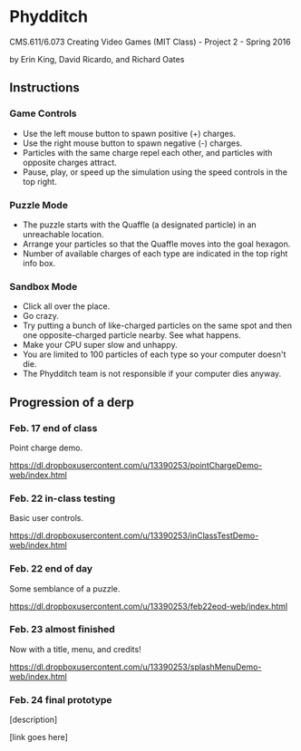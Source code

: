 # Phydditch
CMS.611/6.073 Creating Video Games (MIT Class) - Project 2 - Spring 2016

by Erin King, David Ricardo, and Richard Oates

## Instructions
### Game Controls
- Use the left mouse button to spawn positive (+) charges.
- Use the right mouse button to spawn negative (-) charges.
- Particles with the same charge repel each other, and particles with opposite charges attract.
- Pause, play, or speed up the simulation using the speed controls in the top right.

### Puzzle Mode
- The puzzle starts with the Quaffle (a designated particle) in an unreachable location.
- Arrange your particles so that the Quaffle moves into the goal hexagon.
- Number of available charges of each type are indicated in the top right info box.

### Sandbox Mode
- Click all over the place.
- Go crazy.
- Try putting a bunch of like-charged particles on the same spot and then one opposite-charged particle nearby. See what happens.
- Make your CPU super slow and unhappy.
- You are limited to 100 particles of each type so your computer doesn't die.
- The Phydditch team is not responsible if your computer dies anyway.


## Progression of a derp
### Feb. 17 end of class
Point charge demo.

https://dl.dropboxusercontent.com/u/13390253/pointChargeDemo-web/index.html

### Feb. 22 in-class testing
Basic user controls.

https://dl.dropboxusercontent.com/u/13390253/inClassTestDemo-web/index.html

### Feb. 22 end of day
Some semblance of a puzzle.

https://dl.dropboxusercontent.com/u/13390253/feb22eod-web/index.html

### Feb. 23 almost finished
Now with a title, menu, and credits!

https://dl.dropboxusercontent.com/u/13390253/splashMenuDemo-web/index.html

### Feb. 24 final prototype
[description]

[link goes here]
